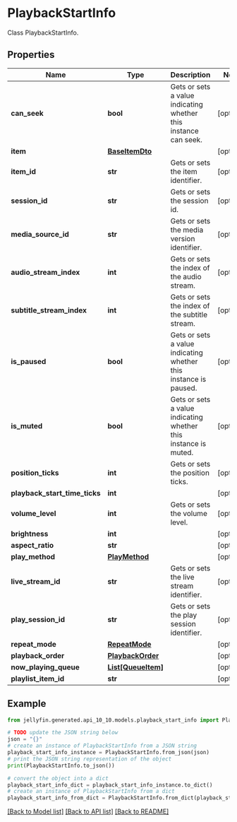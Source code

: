 # PlaybackStartInfo

Class PlaybackStartInfo.

## Properties

Name | Type | Description | Notes
------------ | ------------- | ------------- | -------------
**can_seek** | **bool** | Gets or sets a value indicating whether this instance can seek. | [optional] 
**item** | [**BaseItemDto**](BaseItemDto.md) |  | [optional] 
**item_id** | **str** | Gets or sets the item identifier. | [optional] 
**session_id** | **str** | Gets or sets the session id. | [optional] 
**media_source_id** | **str** | Gets or sets the media version identifier. | [optional] 
**audio_stream_index** | **int** | Gets or sets the index of the audio stream. | [optional] 
**subtitle_stream_index** | **int** | Gets or sets the index of the subtitle stream. | [optional] 
**is_paused** | **bool** | Gets or sets a value indicating whether this instance is paused. | [optional] 
**is_muted** | **bool** | Gets or sets a value indicating whether this instance is muted. | [optional] 
**position_ticks** | **int** | Gets or sets the position ticks. | [optional] 
**playback_start_time_ticks** | **int** |  | [optional] 
**volume_level** | **int** | Gets or sets the volume level. | [optional] 
**brightness** | **int** |  | [optional] 
**aspect_ratio** | **str** |  | [optional] 
**play_method** | [**PlayMethod**](PlayMethod.md) |  | [optional] 
**live_stream_id** | **str** | Gets or sets the live stream identifier. | [optional] 
**play_session_id** | **str** | Gets or sets the play session identifier. | [optional] 
**repeat_mode** | [**RepeatMode**](RepeatMode.md) |  | [optional] 
**playback_order** | [**PlaybackOrder**](PlaybackOrder.md) |  | [optional] 
**now_playing_queue** | [**List[QueueItem]**](QueueItem.md) |  | [optional] 
**playlist_item_id** | **str** |  | [optional] 

## Example

```python
from jellyfin.generated.api_10_10.models.playback_start_info import PlaybackStartInfo

# TODO update the JSON string below
json = "{}"
# create an instance of PlaybackStartInfo from a JSON string
playback_start_info_instance = PlaybackStartInfo.from_json(json)
# print the JSON string representation of the object
print(PlaybackStartInfo.to_json())

# convert the object into a dict
playback_start_info_dict = playback_start_info_instance.to_dict()
# create an instance of PlaybackStartInfo from a dict
playback_start_info_from_dict = PlaybackStartInfo.from_dict(playback_start_info_dict)
```
[[Back to Model list]](README.md#documentation-for-models) [[Back to API list]](README.md#documentation-for-api-endpoints) [[Back to README]](README.md)


